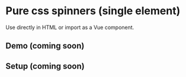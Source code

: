 # Pure css spinners (single element)
Use directly in HTML or import as a Vue component.

## Demo (coming soon)

## Setup (coming soon)
